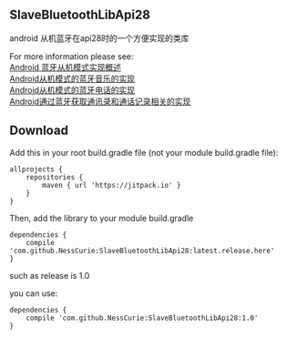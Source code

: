 ## SlaveBluetoothLibApi28
android 从机蓝牙在api28时的一个方便实现的类库

For more information please see:  
[Android 蓝牙从机模式实现概述](https://nesscurie.github.io/2020/11/26/%E8%93%9D%E7%89%99/Android%20%E8%93%9D%E7%89%99%E4%BB%8E%E6%9C%BA%E6%A8%A1%E5%BC%8F%E5%AE%9E%E7%8E%B0%E6%A6%82%E8%BF%B0/)  
[Android从机模式的蓝牙音乐的实现](https://nesscurie.github.io/2020/11/27/%E8%93%9D%E7%89%99/Android%E4%BB%8E%E6%9C%BA%E6%A8%A1%E5%BC%8F%E7%9A%84%E8%93%9D%E7%89%99%E9%9F%B3%E4%B9%90%E7%9A%84%E5%AE%9E%E7%8E%B0/)  
[Android从机模式的蓝牙电话的实现](https://nesscurie.github.io/2020/11/28/%E8%93%9D%E7%89%99/Android%E4%BB%8E%E6%9C%BA%E6%A8%A1%E5%BC%8F%E7%9A%84%E8%93%9D%E7%89%99%E7%94%B5%E8%AF%9D%E7%9A%84%E5%AE%9E%E7%8E%B0/)  
[Android通过蓝牙获取通讯录和通话记录相关的实现](https://nesscurie.github.io/2020/12/02/%E8%93%9D%E7%89%99/Android%E9%80%9A%E8%BF%87%E8%93%9D%E7%89%99%E8%8E%B7%E5%8F%96%E9%80%9A%E8%AE%AF%E5%BD%95%E5%92%8C%E9%80%9A%E8%AF%9D%E8%AE%B0%E5%BD%95%E7%9B%B8%E5%85%B3%E7%9A%84%E5%AE%9E%E7%8E%B0/)  

## Download
Add this in your root build.gradle file (not your module build.gradle file):
<pre><code>allprojects {
    repositories {
        maven { url 'https://jitpack.io' }
    }
}
</code></pre>

Then, add the library to your module build.gradle
<pre><code>dependencies {
    compile 'com.github.NessCurie:SlaveBluetoothLibApi28:latest.release.here'
}
</code></pre>

such as release is 1.0

you can use:
<pre><code>dependencies {
    compile 'com.github.NessCurie:SlaveBluetoothLibApi28:1.0'
}
</code></pre>